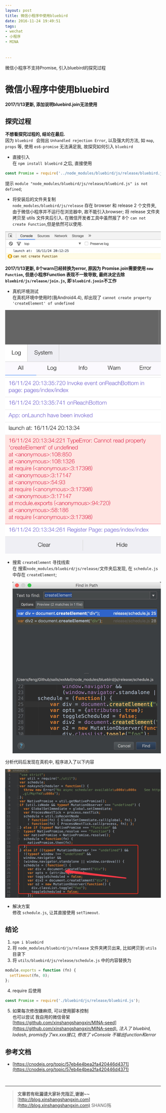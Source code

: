 ```yaml
---
layout: post
title: 微信小程序中使用bluebird
date: 2016-11-24 19:49:51
tags: 
- wechat
- 小程序
- MINA


---
```


微信小程序不支持Promise, 引入bluebird的探究过程
<!-- more -->




# 微信小程序中使用bluebird


**2017/1/13更新, 添加说明bluebird.join无法使用**

## 探究过程
**不想看探究过程的, 结论在最后.**  
因为 `bluebird ` 会抛出 `Unhandled rejection Error`, 以及强大的方法, 如 `map`, `props` 等, 使用 `es6-promise` 无法满足我, 故探究如何引入 `bluebird`

- 直接引入  
在 `npm install bluebird` 之后, 直接使用

```js
const Promise = require('../node_modules/bluebird/js/release/bluebird.js');
```

提示 `module "node_modules/bluebird/js/release/bluebird.js" is not defined`;

- 将安装后的文件夹复制  
`node_modules/bluebird/js/release` 存在 browser 和 release 2 个文件夹, 由于微信小程序并不运行在浏览器中, 故不能引入browser; 将 release 文件夹拷贝至 utils 文件夹后引入. 在微信开发者工具中虽然报了 8个 `can not create Function`,但是依然可以使用.
 
 ![](/img/mina/mina2.png)
 
 **2017/1/13更新, 8个warn已经转换为error, 原因为 Promise.join需要使用 `new Function`, 但是小程序Function 表现不一致导致, 最终决定去除 `bluebird/js/release/join.js`, 即 `bluebird.jooin`不工作**
 
- 真机环境测试   
 在真机环境中使用时(我Android4.4), 却出现了 `cannot create property 'createElement' of undefined`

 ![](/img/mina/mina1.png)


- 搜索 `createElement` 寻找线索  
 在 搜索`node_modules/bluebird/js/release/`文件夹后发现, 在 `schedule.js` 中存在 `createElement`; 
 
  ![](/img/mina/mina3.png)
 
 分析代码后发现在真机中, 程序进入了以下内容
 
  ![](/img/mina/mina4.png)

 
- 解决方案  
 修改 `schedule.js`, 让其直接使用 `setTimeout`.

## 结论
1. `npm i bluebird`
2. 将 `node_modules/bluebird/js/release` 文件夹拷贝出来, 比如拷贝到 `utils` 目录下
3. 将 `utils/bluebird/js/release/schedule.js` 中的内容替换为

  ```js
  module.exports = function (fn) {
    setTimeout(fn, 0);
  };
  ```

4. require 后使用
```js
const Promise = require('./bluebird/js/release/bluebird.js');
```

5. 如果每次修改嫌麻烦, 可以使用脚本控制  
   也可以尝试 我自用的微信骨架 [https://github.com/xinshangshangxin/MINA-seed](https://github.com/xinshangshangxin/MINA-seed), *注入了 bluebird, lodash, promisify了wx.xxx接口, 修改了 vConsole 不输出function和error*  

## 参考文档

- [https://cnodejs.org/topic/57eb4e4bea2fa420446d4371](https://cnodejs.org/topic/57eb4e4bea2fa420446d4371)
  
<br>

-----------------------


> **文章若有纰漏请大家补充指正,谢谢~~**
> [http://blog.xinshangshangxin.com](http://blog.xinshangshangxin.com) SHANG殇
